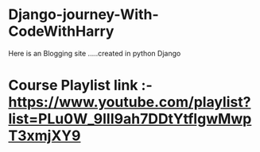 # Django-journey-With-CodeWithHarry
Here is an Blogging site .....created in python Django

# Course Playlist link :- https://www.youtube.com/playlist?list=PLu0W_9lII9ah7DDtYtflgwMwpT3xmjXY9
